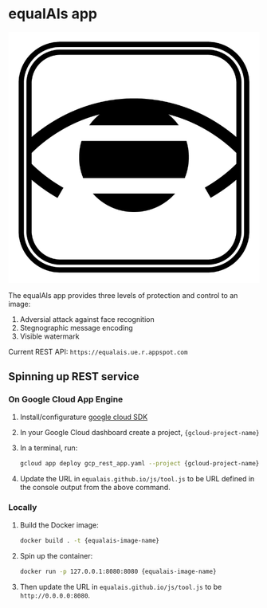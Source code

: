 # equalAIs app

![watermark](equalAIs_watermark.png)

The equalAIs app provides three levels of protection and control to an image:

1. Adversial attack against face recognition
1. Stegnographic message encoding
1. Visible watermark

Current REST API: `https://equalais.ue.r.appspot.com`

## Spinning up REST service

### On Google Cloud App Engine

1. Install/configurature [google cloud SDK](https://cloud.google.com/sdk/)

1. In your Google Cloud dashboard create a project, `{gcloud-project-name}`

1. In a terminal, run:

   ```bash
   gcloud app deploy gcp_rest_app.yaml --project {gcloud-project-name} --verbosity=info
   ```

1. Update the URL in `equalais.github.io/js/tool.js` to be URL defined in the console output from the above command.

### Locally

1. Build the Docker image:

   ```bash
   docker build . -t {equalais-image-name}
   ```

1. Spin up the container:

   ```bash
   docker run -p 127.0.0.1:8080:8080 {equalais-image-name}
   ```

1. Then update the URL in `equalais.github.io/js/tool.js` to be `http://0.0.0.0:8080`.
